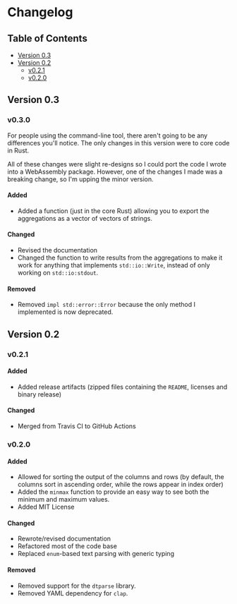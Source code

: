 # Changelog

## Table of Contents

- [Version 0.3](#version-03)
- [Version 0.2](#version-02)
    - [v0.2.1](#v021)
    - [v0.2.0](#v020)

## Version 0.3
### v0.3.0
For people using the command-line tool, there aren't going to be any
differences you'll notice. The only changes in this version were to core code in Rust.

All of these changes were slight re-designs so I could port the code I wrote into a WebAssembly package. However, one of the changes I made was a breaking change, so I'm upping the minor version.

#### Added
- Added a function (just in the core Rust) allowing you to export the aggregations as a vector
of vectors of strings.

#### Changed
- Revised the documentation
- Changed the function to write results from the aggregations to make it work for anything that implements `std::io::Write`, instead of only working on `std::io:stdout`.

#### Removed
- Removed `impl std::error::Error` because the only method I implemented
is now deprecated.

## Version 0.2

### v0.2.1
#### Added
- Added release artifacts (zipped files containing the `README`, licenses and binary release)

#### Changed
- Merged from Travis CI to GitHub Actions

### v0.2.0
#### Added
- Allowed for sorting the output of the columns and rows (by default, the columns sort in ascending order, while the rows appear in index order)
- Added the `minmax` function to provide an easy way to see both the minimum and maximum values.
- Added MIT License

#### Changed
- Rewrote/revised documentation
- Refactored most of the code base
- Replaced `enum`-based text parsing with generic typing

#### Removed
- Removed support for the `dtparse` library.
- Removed YAML dependency for `clap`.